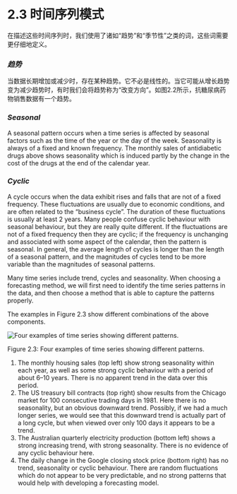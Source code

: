 # 2.3 时间序列模式

在描述这些时间序列时，我们使用了诸如“趋势”和“季节性”之类的词，这些词需要更仔细地定义。

### *趋势*
当数据长期增加或减少时，存在某种趋势。它不必是线性的。当它可能从增长趋势变为减少趋势时，有时我们会将趋势称为“改变方向”。如图2.2所示，抗糖尿病药物销售数据有一个趋势。

### *Seasonal*
A seasonal pattern occurs when a time series is affected by seasonal factors such as the time of the year or the day of the week. Seasonality is always of a fixed and known frequency. The monthly sales of antidiabetic drugs above shows seasonality which is induced partly by the change in the cost of the drugs at the end of the calendar year.
### *Cyclic*
A cycle occurs when the data exhibit rises and falls that are not of a fixed frequency. These fluctuations are usually due to economic conditions, and are often related to the “business cycle”. The duration of these fluctuations is usually at least 2 years.
Many people confuse cyclic behaviour with seasonal behaviour, but they are really quite different. If the fluctuations are not of a fixed frequency then they are cyclic; if the frequency is unchanging and associated with some aspect of the calendar, then the pattern is seasonal. In general, the average length of cycles is longer than the length of a seasonal pattern, and the magnitudes of cycles tend to be more variable than the magnitudes of seasonal patterns.

Many time series include trend, cycles and seasonality. When choosing a forecasting method, we will first need to identify the time series patterns in the data, and then choose a method that is able to capture the patterns properly.

The examples in Figure 2.3 show different combinations of the above components.

![Four examples of time series showing different patterns.](https://otexts.com/fpp2/fpp_files/figure-html/fourexamples-1.png)

Figure 2.3: Four examples of time series showing different patterns.

1. The monthly housing sales (top left) show strong seasonality within each year, as well as some strong cyclic behaviour with a period of about 6–10 years. There is no apparent trend in the data over this period.
1. The US treasury bill contracts (top right) show results from the Chicago market for 100 consecutive trading days in 1981. Here there is no seasonality, but an obvious downward trend. Possibly, if we had a much longer series, we would see that this downward trend is actually part of a long cycle, but when viewed over only 100 days it appears to be a trend.
1. The Australian quarterly electricity production (bottom left) shows a strong increasing trend, with strong seasonality. There is no evidence of any cyclic behaviour here.
1. The daily change in the Google closing stock price (bottom right) has no trend, seasonality or cyclic behaviour. There are random fluctuations which do not appear to be very predictable, and no strong patterns that would help with developing a forecasting model.
